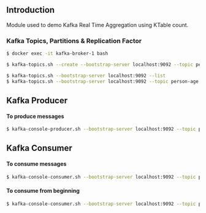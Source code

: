 ## Introduction
Module used to demo Kafka Real Time Aggregation using KTable count.

### Kafka Topics, Partitions & Replication Factor

```bash
$ docker exec -it kafka-broker-1 bash

$ kafka-topics.sh --create --bootstrap-server localhost:9092 --topic person-age --partitions 5 --replication-factor 3 --config segment.bytes=1000000

$ kafka-topics.sh --bootstrap-server localhost:9092 --list
$ kafka-topics.sh --bootstrap-server localhost:9092 --topic person-age --describe
```

## Kafka Producer

#### To produce messages
```bash
$ kafka-console-producer.sh --bootstrap-server localhost:9092 --topic person-age --property parse.key=true --property key.separator=":"
```

## Kafka Consumer

#### To consume messages
```bash
$ kafka-console-consumer.sh --bootstrap-server localhost:9092 --topic person-age
```

#### To consume from beginning
```bash
$ kafka-console-consumer.sh --bootstrap-server localhost:9092 --topic person-age --from-beginning
```